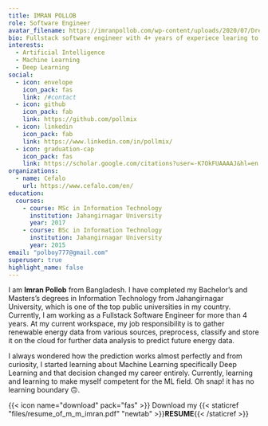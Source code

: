 ```yaml
---
title: IMRAN POLLOB
role: Software Engineer
avatar_filename: https://imranpollob.com/wp-content/uploads/2020/07/Dreamy-Diary-372-1.jpg
bio: Fullstack software engineer with 4+ years of experiece learing to teach machines
interests:
  - Artificial Intelligence
  - Machine Learning
  - Deep Learning
social:
  - icon: envelope
    icon_pack: fas
    link: /#contact
  - icon: github
    icon_pack: fab
    link: https://github.com/pollmix
  - icon: linkedin
    icon_pack: fab
    link: https://www.linkedin.com/in/pollmix/
  - icon: graduation-cap
    icon_pack: fas
    link: https://scholar.google.com/citations?user=-K7OkFUAAAAJ&hl=en
organizations:
  - name: Cefalo
    url: https://www.cefalo.com/en/
education:
  courses:
    - course: MSc in Information Technology
      institution: Jahangirnagar University
      year: 2017
    - course: BSc in Information Technology
      institution: Jahangirnagar University
      year: 2015
email: "polboy777@gmail.com"
superuser: true
highlight_name: false
---
```


I am <b>Imran Pollob</b> from Bangladesh. I have completed my Bachelor’s and Masters’s degrees in Information Technology from Jahangirnagar University, which is one of the top public universities in my country. Currently, I am working as a Fullstack Software Engineer for more than 4 years. At my current workspace, my job responsibility is to gather renewable energy data from various sources, preprocess, classify and store it on the cloud for further data analysis to predict future energy data.

I always wondered how the prediction works almost perfectly and from curiosity, I started learning about Machine Learning specifically Deep Learning and that decision changed my career entirely. Currently, learning and learning to make myself competent for the ML field. Oh snap! it has no learning boundary 🙃.

{{< icon name="download" pack="fas" >}} Download my {{< staticref "files/resume_of_m_m_imran.pdf" "newtab" >}}<b>RESUME</b>{{< /staticref >}}
